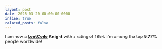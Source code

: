 ```yaml
---
layout: post
date: 2025-03-20 00:00:00-0000
inline: true
related_posts: false
---
```


I am now a **[LeetCode](https://leetcode.com/u/kishanved/) Knight** with a rating of 1854. I'm among the top **5.77%** people worldwide!

